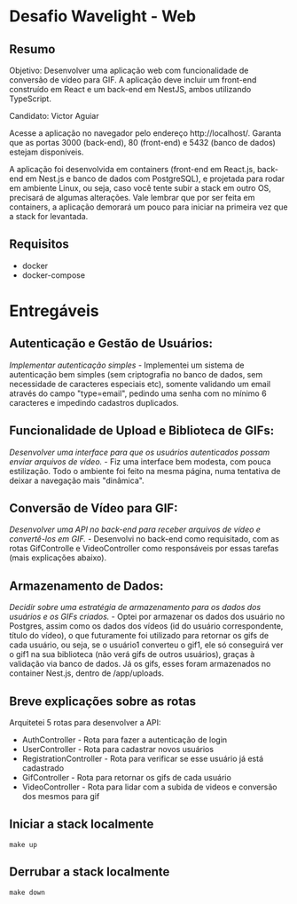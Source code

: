 # Desafio Wavelight - Web

## Resumo

Objetivo: Desenvolver uma aplicação web com funcionalidade de conversão de vídeo para GIF. A aplicação deve incluir um front-end construído em React e um back-end em NestJS, ambos utilizando TypeScript.

Candidato: Victor Aguiar

Acesse a aplicação no navegador pelo endereço http://localhost/. Garanta que as portas 3000 (back-end), 80 (front-end) e 5432 (banco de dados) estejam disponíveis.

A aplicação foi desenvolvida em containers (front-end em React.js, back-end em Nest.js e banco de dados com PostgreSQL), e projetada para rodar em ambiente Linux, ou seja, caso você tente subir a stack em outro OS, precisará de algumas alterações. Vale lembrar que por ser feita em containers, a aplicação demorará um pouco para iniciar na primeira vez que a stack for levantada.

## Requisitos

- docker
- docker-compose

# Entregáveis

## Autenticação e Gestão de Usuários:

_Implementar autenticação simples_ - Implementei um sistema de autenticação bem simples (sem criptografia no banco de dados, sem necessidade de caracteres especiais etc), somente validando um email através do campo "type=email", pedindo uma senha com no mínimo 6 caracteres e impedindo cadastros duplicados.

## Funcionalidade de Upload e Biblioteca de GIFs:

_Desenvolver uma interface para que os usuários autenticados possam enviar arquivos de vídeo._ - Fiz uma interface bem modesta, com pouca estilização. Todo o ambiente foi feito na mesma página, numa tentativa de deixar a navegação mais "dinâmica".

## Conversão de Vídeo para GIF:

_Desenvolver uma API no back-end para receber arquivos de vídeo e convertê-los em GIF._ - Desenvolvi no back-end como requisitado, com as rotas GifControlle e VideoController como responsáveis por essas tarefas (mais explicações abaixo).

## Armazenamento de Dados:

_Decidir sobre uma estratégia de armazenamento para os dados dos usuários e os GIFs criados._ - Optei por armazenar os dados dos usuário no Postgres, assim como os dados dos vídeos (id do usuário correspondente, título do vídeo), o que futuramente foi utilizado para retornar os gifs de cada usuário, ou seja, se o usuário1 converteu o gif1, ele só conseguirá ver o gif1 na sua biblioteca (não verá gifs de outros usuários), graças à validação via banco de dados. Já os gifs, esses foram armazenados no container Nest.js, dentro de /app/uploads.

## Breve explicações sobre as rotas

Arquitetei 5 rotas para desenvolver a API:
- AuthController - Rota para fazer a autenticação de login
- UserController - Rota para cadastrar novos usuários
- RegistrationController - Rota para verificar se esse usuário já está cadastrado
- GifController - Rota para retornar os gifs de cada usuário 
- VideoController - Rota para lidar com a subida de videos e conversão dos mesmos para gif

## Iniciar a stack localmente

```shell
make up
```

## Derrubar a stack localmente

```shell
make down
```
